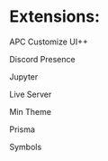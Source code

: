 <h1>Extensions:</h1>
<p>APC Customize UI++</p>
<p>Discord Presence</p>
<p>Jupyter<p>
<p>Live Server</p>
<p>Min Theme</p>
<p>Prisma</p>
<p>Symbols</p>

